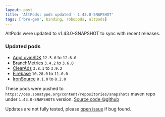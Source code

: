 ```yaml
---
layout: post
title: 'AltPods: pods updated - 1.43.0-SNAPSHOT'
tags: ['bro-gen', binding, robopods, altpods]
---
```

AltPods were updated to v1.43.0-SNAPSHOT to sync with recent releases.

### Updated pods

- [AppLovinSDK](https://github.com/dkimitsa/robovm-robopods/tree/dev/v1.43.0/applovinsdk/)     `12.5.0` to `12.6.0`
- [BranchMetrics](https://github.com/dkimitsa/robovm-robopods/tree/dev/v1.43.0/branchmetrics/) `3.4.2` to `3.6.0`
- [ClearAds](https://github.com/dkimitsa/robovm-robopods/tree/dev/v1.43.0/cleverads/)  `3.8.1` to `3.9.2`
- [Firebase](https://github.com/dkimitsa/robovm-robopods/tree/dev/v1.43.0/firebase/)   `10.28.0` to `11.0.0`
- [IronSource](https://github.com/dkimitsa/robovm-robopods/tree/dev/v1.41.0/ironsource/)       `8.1.0` to `8.2.0`


These pods were pushed to `https://oss.sonatype.org/content/repositories/snapshots` maven repo under `1.43.0-SNAPSHOTS` version.
[Source code @github](https://github.com/dkimitsa/robovm-robopods/tree/dev/v1.43.0)

Updates are not fully tested, please [open issue](https://github.com/dkimitsa/robovm-robopods/issues/new) if bug found.
